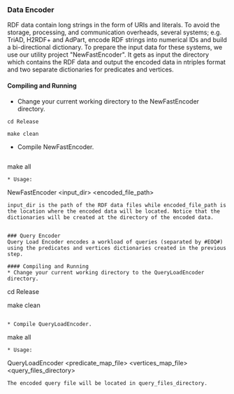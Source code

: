 ### Data Encoder
RDF data contain long strings in the form of URIs and literals. To avoid the storage, processing, and communication overheads, several systems; e.g. TriAD, H2RDF+ and AdPart, encode RDF strings into numerical IDs and build a bi-directional dictionary.
To prepare the input data for these systems, we use our utility project "NewFastEncoder". It gets as input the directory which contains the RDF data and output the encoded data in ntriples format and two separate dictionaries for predicates and vertices.

#### Compiling and Running
 * Change your current working directory to the NewFastEncoder directory. 

 ```
 cd Release

 make clean
 ```

* Compile NewFastEncoder. 
  ```
make all
 ```
* Usage:  
  ```
NewFastEncoder <input_dir> <encoded_file_path>
 ```
input_dir is the path of the RDF data files while encoded_file_path is the location where the encoded data will be located. Notice that the dictionaries will be created at the directory of the encoded data. 


### Query Encoder
Query Load Encoder encodes a workload of queries (separated by #EOQ#) using the predicates and vertices dictionaries created in the previous step. 

#### Compiling and Running
 * Change your current working directory to the QueryLoadEncoder directory. 

 ```
 cd Release

make clean
 ```

* Compile QueryLoadEncoder. 
  ```
make all
 ```
* Usage:  
  ```
QueryLoadEncoder <predicate_map_file> <vertices_map_file> <query_files_directory>
 ```
The encoded query file will be located in query_files_directory.




